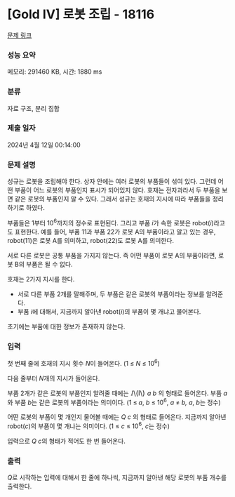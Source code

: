 # [Gold IV] 로봇 조립 - 18116 

[문제 링크](https://www.acmicpc.net/problem/18116) 

### 성능 요약

메모리: 291460 KB, 시간: 1880 ms

### 분류

자료 구조, 분리 집합

### 제출 일자

2024년 4월 12일 00:14:00

### 문제 설명

<p>성규는 로봇을 조립해야 한다. 상자 안에는 여러 로봇의 부품들이 섞여 있다. 그런데 어떤 부품이 어느 로봇의 부품인지 표시가 되어있지 않다. 호재는 전자과라서 두 부품을 보면 같은 로봇의 부품인지 알 수 있다. 그래서 성규는 호재의 지시에 따라 부품들을 정리하기로 하였다.</p>

<p>부품들은 1부터 10<sup>6</sup>까지의 정수로 표현된다. 그리고 부품 <em>i</em>가 속한 로봇은 robot(<em>i</em>)라고도 표현한다. 예를 들어, 부품 11과 부품 22가 로봇 A의 부품이라고 알고 있는 경우, robot(11)은 로봇 A를 의미하고, robot(22)도 로봇 A를 의미한다.</p>

<p>서로 다른 로봇은 공통 부품을 가지지 않는다. 즉 어떤 부품이 로봇 A의 부품이라면, 로봇 B의 부품은 될 수 없다.</p>

<p>호재는 2가지 지시를 한다.</p>

<ul>
	<li>서로 다른 부품 2개를 말해주며, 두 부품은 같은 로봇의 부품이라는 정보를 알려준다.</li>
	<li>부품 <em>i</em>에 대해서, 지금까지 알아낸 robot(<em>i</em>)의 부품이 몇 개냐고 물어본다.</li>
</ul>

<p>초기에는 부품에 대한 정보가 존재하지 않는다.</p>

### 입력 

 <p>첫 번째 줄에 호재의 지시 횟수 <em>N</em>이 들어온다. (1 ≤ <em>N</em> ≤ 10<sup>6</sup>)</p>

<p>다음 줄부터 <em>N</em>개의 지시가 들어온다.</p>

<p>부품 2개가 같은 로봇의 부품인지 알려줄 때에는 <mjx-container class="MathJax" jax="CHTML" style="font-size: 109%; position: relative;"><mjx-math class="MJX-TEX" aria-hidden="true"><mjx-mi class="mjx-i"><mjx-c class="mjx-c1D43C TEX-I"></mjx-c></mjx-mi></mjx-math><mjx-assistive-mml unselectable="on" display="inline"><math xmlns="http://www.w3.org/1998/Math/MathML"><mi>I</mi></math></mjx-assistive-mml><span aria-hidden="true" class="no-mathjax mjx-copytext">\(I\)</span> </mjx-container><em> a b</em> 의 형태로 들어온다. 부품 <em>a</em>와 부품 <em>b</em>는 같은 로봇의 부품이라는 의미이다. (1 ≤<strong> </strong><em>a</em>, <em>b</em> ≤ 10<sup>6</sup>, <em>a</em> ≠ <em>b, a</em>, <em>b</em>는 정수)</p>

<p>어떤 로봇의 부품이 몇 개인지 물어볼 때에는 <em>Q c</em> 의 형태로 들어온다. 지금까지 알아낸 robot(<em>c</em>)의 부품이 몇 개냐는 의미이다. (1 ≤ <em>c</em> ≤ 10<sup>6</sup>, <em>c</em>는 정수)</p>

<p>입력으로 <em>Q c</em>의 형태가 적어도 한 번 들어온다.</p>

### 출력 

 <p><em>Q</em>로 시작하는 입력에 대해서 한 줄에 하나씩, 지금까지 알아낸 해당 로봇의 부품 개수를 출력한다.</p>

